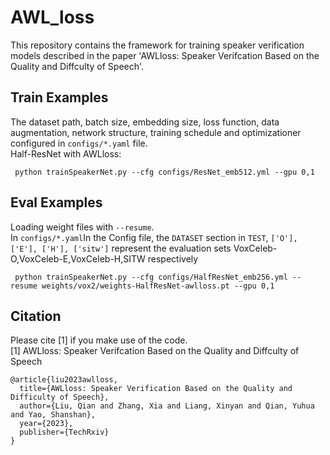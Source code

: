 # AWL_loss
This repository contains the framework for training speaker verification models described in the paper 'AWLloss: Speaker Verifcation Based on the
Quality and Diffculty of Speech'.
## Train Examples
The dataset path, batch size, embedding size, loss function, data augmentation, network structure, training schedule and optimizationer configured in `configs/*.yaml` file.<br>
Half-ResNet with AWLloss:
```
 python trainSpeakerNet.py --cfg configs/ResNet_emb512.yml --gpu 0,1
```
## Eval Examples
Loading weight files with `--resume`.<br>
In `configs/*.yaml`In the Config file, the `DATASET` section in `TEST`, `['O'], ['E'], ['H'], ['sitw']` represent the evaluation sets VoxCeleb-O,VoxCeleb-E,VoxCeleb-H,SITW respectively
```
 python trainSpeakerNet.py --cfg configs/HalfResNet_emb256.yml --resume weights/vox2/weights-HalfResNet-awlloss.pt --gpu 0,1
```

## Citation
Please cite [1] if you make use of the code. <br>
[1] AWLloss: Speaker Verifcation Based on the Quality and Diffculty of Speech
```
@article{liu2023awlloss,
  title={AWLloss: Speaker Verification Based on the Quality and Difficulty of Speech},
  author={Liu, Qian and Zhang, Xia and Liang, Xinyan and Qian, Yuhua and Yao, Shanshan},
  year={2023},
  publisher={TechRxiv}
}
```
